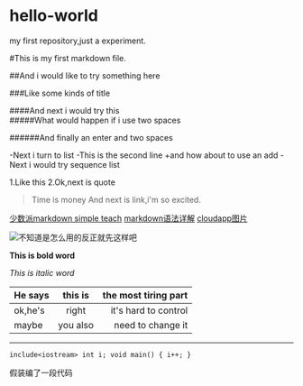 # hello-world
my first repository,just a experiment.

#This is my first markdown file.

##And i would like to try something here

###Like some kinds of title

####And next i would try this  
#####What would happen if i use two spaces
  
  ######And finally an enter and two spaces
  
-Next i turn to list
-This is the second line
+and how about to use an add
-Next i would try sequence list

1.Like this
2.Ok,next is quote

>Time is money
>And next is link,i'm so excited.

[少数派markdown simple teach](http://sspai.com/25137)
[markdown语法详解](http://www.ituring.com.cn/article/504)
[cloudapp图片](https://www.getcloudapp.com/)

![不知道是怎么用的反正就先这样吧](https://d1dqt6infcio59.cloudfront.net/1A1T2N2j2X1p)

**This is bold word**

*This is italic word*

|He says|this is |the most tiring part|
| ----- |:------:| ------------------:|
|ok,he's|right   |it's hard to control|
|maybe  |you also|need to change it   |

***

`include<iostream>
int i;
void main()
{
  i++;
}`

假装编了一段代码
